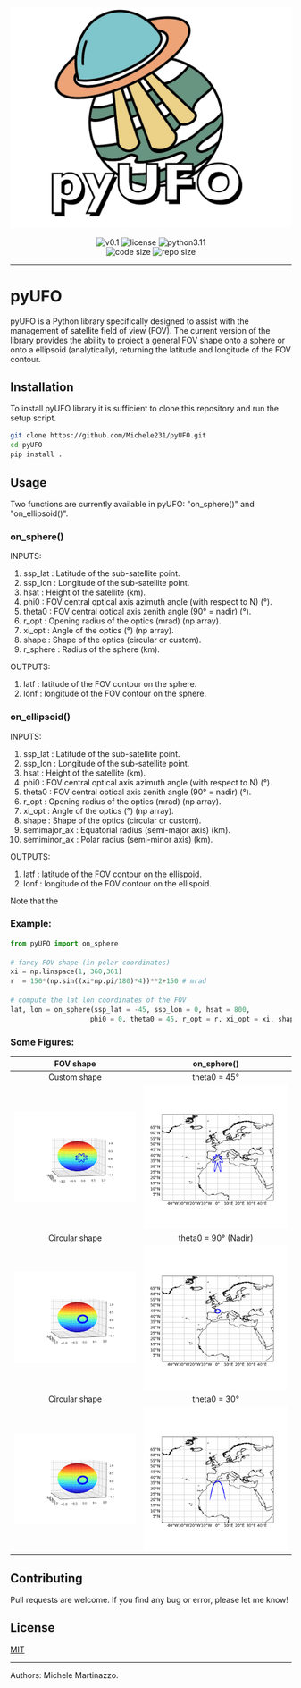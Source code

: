 ![alt text](https://github.com/Michele231/pyUFO/blob/main/figures/logo.png) 

<p align="center">
  <img title="v0.0.1" alt="v0.1" src="https://img.shields.io/badge/version-v0.0.1-informational?style=flat-square">
  <img title="MIT License" alt="license" src="https://img.shields.io/badge/license-MIT-informational?style=flat-square">
	<img title="python" alt="python3.11" src="https://img.shields.io/badge/python-3.11-informational?style=flat-square"><br/>
	<img title="Code size" alt="code size" src="https://img.shields.io/github/languages/code-size/Michele231/pyUFO?color=red">
	<img title="Repo size" alt="repo size" src="https://img.shields.io/github/repo-size/Michele231/pyUFO?color=red">
</p>

***

# pyUFO

pyUFO is a Python library specifically designed to assist with the management of satellite field of view (FOV). The current version of the library provides the ability to project a general FOV shape onto a sphere or onto a ellipsoid (analytically), returning the latitude and longitude of the FOV contour. 

## Installation

To install pyUFO library it is sufficient to clone this repository and run the setup script. 

```bash
git clone https://github.com/Michele231/pyUFO.git
cd pyUFO
pip install .
```

## Usage

Two functions are currently available in pyUFO: "on_sphere()" and "on_ellipsoid()".

### on_sphere()

INPUTS:
1. ssp_lat  : Latitude of the sub-satellite point. 
2. ssp_lon  : Longitude of the sub-satellite point.
3. hsat     : Height of the satellite (km).
4. phi0     : FOV central optical axis azimuth angle (with respect to N) (°).
5. theta0   : FOV central optical axis zenith angle (90° = nadir) (°).
6. r_opt    : Opening radius of the optics (mrad) (np array).
7. xi_opt   : Angle of the optics (°) (np array).
8. shape    : Shape of the optics (circular or custom).
9. r_sphere : Radius of the sphere (km).

OUTPUTS:
1. latf  : latitude of the FOV contour on the sphere.
2. lonf  : longitude of the FOV contour on the sphere.

### on_ellipsoid()

INPUTS:
1. ssp_lat      : Latitude of the sub-satellite point. 
2. ssp_lon      : Longitude of the sub-satellite point.
3. hsat         : Height of the satellite (km).
4. phi0         : FOV central optical axis azimuth angle (with respect to N) (°).
5. theta0       : FOV central optical axis zenith angle (90° = nadir) (°).
6. r_opt        : Opening radius of the optics (mrad) (np array).
7. xi_opt       : Angle of the optics (°) (np array).
8. shape        : Shape of the optics (circular or custom).
9. semimajor_ax : Equatorial radius (semi-major axis) (km).
10. semiminor_ax : Polar radius (semi-minor axis) (km).

OUTPUTS:
1. latf  : latitude of the FOV contour on the ellispoid.
2. lonf  : longitude of the FOV contour on the ellispoid.

Note that the 

### Example:

```python
from pyUFO import on_sphere

# fancy FOV shape (in polar coordinates)
xi = np.linspace(1, 360,361)
r  = 150*(np.sin((xi*np.pi/180)*4))**2+150 # mrad

# compute the lat lon coordinates of the FOV
lat, lon = on_sphere(ssp_lat = -45, ssp_lon = 0, hsat = 800, 
                    phi0 = 0, theta0 = 45, r_opt = r, xi_opt = xi, shape='custom')
```

### Some Figures:

FOV shape             |  on_sphere()
:-------------------------:|:-------------------------:
Custom shape | theta0 = 45°
![alt text](https://github.com/Michele231/pyUFO/blob/main/figures/fov_geometry_custom.png)  |  ![alt text](https://github.com/Michele231/pyUFO/blob/main/figures/45d_obs_custom.png)
Circular shape | theta0 = 90° (Nadir)
![alt text](https://github.com/Michele231/pyUFO/blob/main/figures/fov_geometry.png)  |  ![alt text](https://github.com/Michele231/pyUFO/blob/main/figures/nadir_obs1.png)
Circular shape | theta0 = 30°
![alt text](https://github.com/Michele231/pyUFO/blob/main/figures/fov_geometry.png "Circular shape")  |  ![alt text](https://github.com/Michele231/pyUFO/blob/main/figures/30d_obs1.png "theta0 = 30°")


## Contributing

Pull requests are welcome. If you find any bug or error, please let me know!

## License

[MIT](https://choosealicense.com/licenses/mit/)

***

Authors: Michele Martinazzo.
